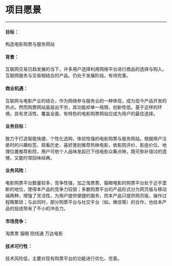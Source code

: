 # 项目愿景

---

#### 目标：
构造电影购票与服务网站
#### 背景：
互联网交易日趋发展的当下，许多用户选择利用网络平台进行商品的选择与购入。互联网服务与交易相结合的产品，仍处于发展阶段，有待完善。
#### 商业机遇：
互联网与电影产业的结合，作为网络参与服务业的一种体现，成为现今产品开发的热点。然而购票网站虽层出不穷，其功能却单一局限，创新性低。基于这样的环境，具有灵活性、覆盖全面、有特色的电影购票网站应成为用户的最佳选择。
#### 业务目标：
致力于打造智能快捷、个性化选购、体验性强的电影购票与服务网站。根据用户注册时的兴趣标签、观看历史、喜好类别推荐热映电影，依影院评价、影座价位、地理位置推荐影院，用户可依个人品味发起已下线电影众筹点映，既可弥补错过的遗憾，又能时常回味经典。
#### 业务风险：
电影购票平台数量较多，竞争性强，加之淘票票、猫眼电影的购票平台处于近乎垄断的地位，使得本产品的竞争力较弱；多数购票平台的产品形式分为网页版与移动端两种，增强了灵活性，为用户提供便捷的服务，而本产品只提供网页版，操作过程略繁琐；与此同时，部分购票平台与社交平台（如，微信等）的合作，也给本产品的投成带来了不小的冲击力。
#### 市场竞争：
淘票票 猫眼 院线通 万达电影
#### 技术可行性：
技术风险低，主要对现有购票平台的功能进行优化、完善。